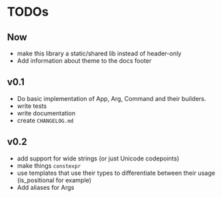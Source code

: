 # TODOs

## Now

- make this library a static/shared lib instead of header-only
- Add information about theme to the docs footer

## v0.1

- Do basic implementation of App, Arg, Command and their builders.
- write tests
- write documentation
- create `CHANGELOG.md`

## v0.2

- add support for wide strings (or just Unicode codepoints)
- make things `constexpr`
- use templates that use their types to differentiate between their usage
	(is_positional for example)
- Add aliases for Args
